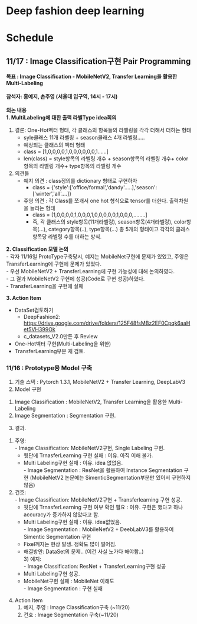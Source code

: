 # Deep fashion deep learning
# Schedule 
## 11/17 : Image Classification구현 Pair Programming
**목표 : Image Classification - MobileNetV2, Transfer Learning을 활용한 Multi-Labeling**</br></br>
**참석자: 홍예지, 손주영 (서울대 입구역, 14시 - 17시)**</br></br>
**의논 내용** </br>
**1. MultiLabeling에 대한 출력 라벨Type idea회의** </br>
  1) 결론: One-Hot벡터 형태, 각 클래스의 항목들의 라벨링을 각각 더해서 더하는 형태 </br>
      - syle클래스 11개 라벨링 + season클래스 4개 라벨링..... </br>
      - 예상되는 클래스의 벡터 형태
      - class = [1,0,0,0,0,1,0,0,0,0,0,0,1......]
      - len(class) = style항목의 라벨링 개수 + season항목의 라벨링 개수+ color항목의 라벨링 개수+ type항목의 라벨링 개수
  2) 의견들  </br>
     - 예지 의견 : class정의를 dictionary 형태로 구현하자
       - class = {'style':['office/formal','dandy'.....],'season':['winter','all'....]}
     - 주영 의견 : 각 Class를 쪼개서 one hot 형식으로 tensor를 더한다. 출력차원을 늘리는 형태
       - class = [1,0,0,0,0,1,0,0,0,1,0,0,0,0,0,1,0,0,0,........]
       - 즉, 각 클래스의 style항목(11개라벨링), season항목(4개라벨링), color항목(...), category항목(..), type항목(...) 총 5개의 형태이고 각각의 클래스항목당 라벨링 수를 더하는 방식. 

        
**2. Classification 모델 논의** </br>
    - 각자 11/16일 ProtoType구축당시, 예지는 MobileNet구현에 문제가 있었고, 주영은 TransferLearning에 구현에 문제가 있었다. </br>
    - 우선 MobileNetV2 + TransferLearning에 구현 가능성에 대해 논의하였다. </br> 
    - 그 결과 MobileNetV2 구현에 성공(Code로 구현 성공)하였다.</br>
    - TransferLearning을 구현에 실패</br>

**3. Action Item**</br>
  - DataSet검토하기</br>
     - DeepFashion2: https://drive.google.com/drive/folders/125F48fsMBz2EF0Cpqk6aaHet5VH399Ok </br>
     - c_datasets_V2.0만든 후 Review </br>
  - One-Hot벡터 구현(Multi-Labeling을 위한) </br>
  - TransferLearning부분 재 검토. </br> 

### 11/16 : Prototype용 Model 구축

1. 기술 스택 : Pytorch 1.3.1, MobileNetV2 + Transfer Learning, DeepLabV3 </br>
2. Model 구현 </br>
  1) Image Classification : MobileNetV2, Transfer Learning을 활용한 Multi-Labeling </br>
  2) Image Segmentation : Segmentation 구현. </br>  
3. 결과.</br>
  1) 주영: </br>
    - Image Classification: MobileNetV2구현, Single Labeling 구현. </br>
      - 뒷단에 TrnasferLearning 구현 실패 : 이유. 아직 이해 불가. </br>
      - Multi Labeling구현 실패 : 이유. idea 없없음. </br>
    - Image Segmentation : ResNet을 활용하여 Instance Segmentation 구현 (MobileNetV2 논문에는 SimenticSegmentation부분만 있어서 구현하지 않음)</br>
   2) 건호:</br>
    - Image Classification: MobileNetV2구현 + Transferlearning 구현 성공.  </br>
      - 뒷단에 TrnasferLearning 구현 여부 확인 필요 : 이유. 구현은 했다고 하나 accuracy가 증가하지 않았다고 함. </br> 
      - Multi Labeling구현 실패 : 이유. idea없었음. </br>
    - Image Segmentation : MobileNetV2 + DeebLabV3를 활용하여 Simentic Segmentation 구현</br>
      - Fixel깨지는 현상 발생. 정확도 많이 떨어짐. </br>
      - 해결방안: DataSet의 문제.. (이건 사실 노가다 해야함..)</br>
    3) 예지:</br>
     - Image Classification: ResNet + TransferLearning구현 성공</br>
      - Multi Labeling구현 성공. </br>
      - MobileNet구현 실패 : MobileNet 이해도 </br>
     - Image Segmentation : 구현 실패</br>
4. Action Item </br>
   1) 예지, 주영 : Image Classification구축 (~11/20)
   2) 건호 : Image Segmentation 구축(~11/20)
